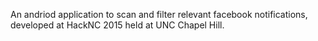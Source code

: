 An andriod application to scan and filter relevant facebook notifications, developed at HackNC 2015 held at UNC Chapel Hill.
